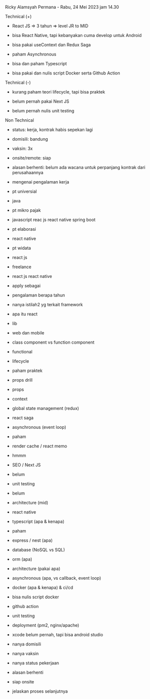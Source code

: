Ricky Alamsyah Permana - Rabu, 24 Mei 2023 jam 14.30   

  

Technical (+)  

- React JS => 3 tahun => level JR to MID  
    
- bisa React Native, tapi kebanyakan cuma develop untuk Android  
    
- bisa pakai useContext dan Redux Saga  
    
- paham Asynchronous  
    
- bisa dan paham Typescript  
    
- bisa pakai dan nulis script Docker serta Github Action  
    

Technical (-)  

- kurang paham teori lifecycle, tapi bisa praktek  
    
- belum pernah pakai Next JS  
    
- belum pernah nulis unit testing  
    

Non Technical  

- status: kerja, kontrak habis sepekan lagi  
    
- domisili: bandung  
    
- vaksin: 3x  
    
- onsite/remote: siap  
    
- alasan berhenti: belum ada wacana untuk perpanjang kontrak dari perusahaannya  
    

  

  

- mengenai pengalaman kerja  
    

- pt universial  
    

- java  
    

- pt mikro pajak  
    

- javascript reac js react native spring boot  
    

- pt elaborasi  
    

- react native  
    

- pt widata  
    

- react js  
    

- freelance  
    

- react js react native  
    

- apply sebagai  
    
- pengalaman berapa tahun  
    
- nanya istilah2 yg terkait framework  
    

- apa itu react  
    

- lib  
    
- web dan mobile  
    

- class component vs function component  
    

- functional  
    

- lifecycle  
    

- paham praktek  
    

- props drill  
    

- props  
    
- context  
    

- global state management (redux)  
    

- react saga  
    

- asynchronous (event loop)  
    

- paham  
    

- render cache / react memo  
    

- hmmm  
    

- SEO / Next JS  
    

- belum  
    

- unit testing  
    

- belum  
    

- architecture (mid)  
    
- react native  
    

- typescript (apa & kenapa)  
    

- paham  
    

- express / nest (apa)  
    
- database (NoSQL vs SQL)  
    
- orm (apa)  
    
- architecture (pakai apa)  
    
- asynchronous (apa, vs callback, event loop)  
    
- docker (apa & kenapa) & ci/cd  
    

- bisa nulis script docker  
    
- github action  
    

- unit testing  
    
- deployment (pm2, nginx/apache)  
    
- xcode belum pernah, tapi bisa android studio  
    

- nanya domisili  
    
- nanya vaksin  
    
- nanya status pekerjaan  
    
- alasan berhenti  
    
- siap onsite  
    
- jelaskan proses selanjutnya